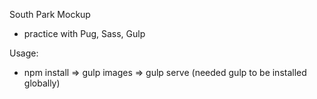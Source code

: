 South Park Mockup

- practice with Pug, Sass, Gulp

Usage:

- npm install => gulp images => gulp serve (needed gulp to be installed globally)